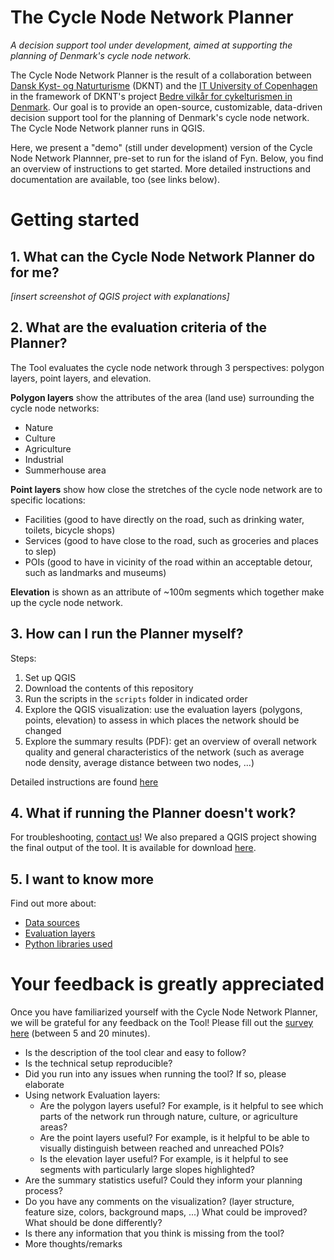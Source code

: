 # The Cycle Node Network Planner

*A decision support tool under development, aimed at supporting the planning of Denmark's cycle node network.*

The Cycle Node Network Planner is the result of a collaboration between [Dansk Kyst- og Naturturisme](https://www.kystognaturturisme.dk) (DKNT) and the [IT University of Copenhagen](https://nerds.itu.dk) in the framework of DKNT's project [Bedre vilkår for cykelturismen in Denmark](https://www.kystognaturturisme.dk/cykelknudepunkter). Our goal is to provide an open-source, customizable, data-driven decision support tool for the planning of Denmark's cycle node network. The Cycle Node Network planner runs in QGIS.

Here, we present a "demo" (still under development) version of the Cycle Node Network Plannner, pre-set to run for the island of Fyn. Below, you find an overview of instructions to get started. More detailed instructions and documentation are available, too (see links below).

# Getting started

## 1. What can the Cycle Node Network Planner do for me?

*[insert screenshot of QGIS project with explanations]*

## 2. What are the evaluation criteria of the Planner?

The Tool evaluates the cycle node network through 3 perspectives: polygon layers, point layers, and elevation.

**Polygon layers** show the attributes of the area (land use) surrounding the cycle node networks:
* Nature
* Culture
* Agriculture
* Industrial
* Summerhouse area

**Point layers** show how close the stretches of the cycle node network are to specific locations:
* Facilities (good to have directly on the road, such as drinking water, toilets, bicycle shops)
* Services (good to have close to the road, such as groceries and places to slep)
* POIs (good to have in vicinity of the road within an acceptable detour, such as landmarks and museums)

**Elevation** is shown as an attribute of ~100m segments which together make up the cycle node network.

## 3. How can I run the Planner myself?

Steps:
1. Set up QGIS
2. Download the contents of this repository
3. Run the scripts in the `scripts` folder in indicated order
4. Explore the QGIS visualization: use the evaluation layers (polygons, points, elevation) to assess in which places the network should be changed 
5. Explore the summary results (PDF): get an overview of overall network quality and general characteristics of the network (such as average node density, average distance between two nodes, ...)

Detailed instructions are found [here](LINK)

## 4. What if running the Planner doesn't work?

For troubleshooting, [contact us](mailto:anvy@itu.dk)! We also prepared a QGIS project showing the final output of the tool. It is available for download [here](LINK).

## 5. I want to know more

Find out more about:
* [Data sources](LINK)
* [Evaluation layers](LINK)
* [Python libraries used](LINK)

# Your feedback is greatly appreciated

Once you have familiarized yourself with the Cycle Node Network Planner, we will be grateful for any feedback on the Tool! Please fill out the [survey here](LINK) (between 5 and 20 minutes).

* Is the description of the tool clear and easy to follow?
* Is the technical setup reproducible? 
* Did you run into any issues when running the tool? If so, please elaborate
* Using network Evaluation layers:
    - Are the polygon layers useful? For example, is it helpful to see which parts of the network run through nature, culture, or agriculture areas?
    - Are the point layers useful? For example, is it helpful to be able to visually distinguish between reached and unreached POIs? 
    - Is the elevation layer useful? For example, is it helpful to see segments with particularly large slopes highlighted?
* Are the summary statistics useful? Could they inform your planning process?
* Do you have any comments on the visualization? (layer structure, feature size, colors, background maps, ...) What could be improved? What should be done differently?
* Is there any information that you think is missing from the tool?
* More thoughts/remarks
